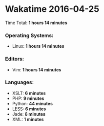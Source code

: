 # Wakatime 2016-04-25

Time Total: **1 hours 14 minutes**

### Operating Systems:
- Linux: **1 hours 14 minutes** 

### Editors:
- Vim: **1 hours 14 minutes** 

### Languages:
- XSLT: **6 minutes** 
- PHP: **9 minutes** 
- Python: **44 minutes** 
- LESS: **6 minutes** 
- Jade: **6 minutes** 
- XML: **1 minutes** 

